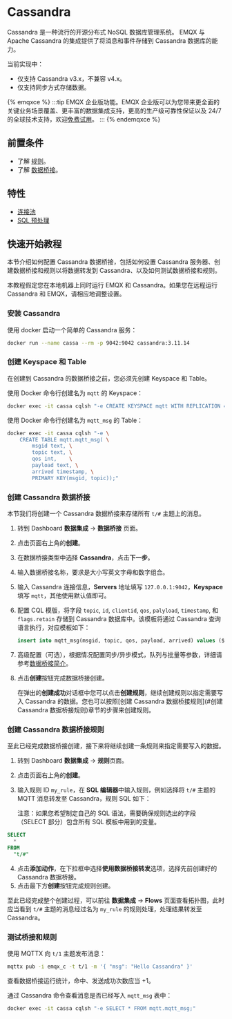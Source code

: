 # Cassandra

<!-- 提供一段简介，描述支数据桥接的基本工作方式、关键特性和价值，如果有局限性也应当在此处说明（如必须说明的版本限制、当前未解决的问题）。 -->

Cassandra 是一种流行的开源分布式 NoSQL 数据库管理系统。
EMQX 与 Apache Cassandra 的集成提供了将消息和事件存储到 Cassandra 数据库的能力。

当前实现中：
- 仅支持 Cassandra v3.x，不兼容 v4.x。
- 仅支持同步方式存储数据。

{% emqxce %}
:::tip
EMQX 企业版功能。EMQX 企业版可以为您带来更全面的关键业务场景覆盖、更丰富的数据集成支持，更高的生产级可靠性保证以及 24/7 的全球技术支持，欢迎[免费试用](https://www.emqx.com/zh/try?product=enterprise)。
:::
{% endemqxce %}

## 前置条件

<!-- 根据情况编写，包含必须的前置知识点、软件版本要求、需要预先创建/初始化的操作。 -->
- 了解 [规则](./rules.md)。
- 了解 [数据桥接](./data-bridges.md)。

<!-- 列举功能或性能方面的亮点，如支持批处理、支持异步模式、双向数据桥接，链接到对应的功能介绍章节。 -->

## 特性

- [连接池](./data-bridges.md#连接池)
- [SQL 预处理](./data-bridges.md#sql-预处理)

<!--  Configuration parameters TODO 链接到配置手册对应配置章节。 -->

## 快速开始教程
<!-- 从安装测试所需步骤，如果有不同的用法增加章节介绍。 -->

本节介绍如何配置 Cassandra 数据桥接，包括如何设置 Cassandra 服务器、创建数据桥接和规则以将数据转发到 Cassandra、以及如何测试数据桥接和规则。

本教程假定您在本地机器上同时运行 EMQX 和 Cassandra。如果您在远程运行 Cassandra 和 EMQX，请相应地调整设置。

### 安装 Cassandra

使用 docker 启动一个简单的 Cassandra 服务：

```bash
docker run --name cassa --rm -p 9042:9042 cassandra:3.11.14
```

### 创建 Keyspace 和 Table

在创建到 Cassandra 的数据桥接之前，您必须先创建 Keyspace 和 Table。

使用 Docker 命令行创建名为 `mqtt` 的 Keyspace：

```bash
docker exec -it cassa cqlsh "-e CREATE KEYSPACE mqtt WITH REPLICATION = {'class': 'SimpleStrategy', 'replication_factor': 1}"
```

使用 Docker 命令行创建名为 `mqtt_msg` 的 Table：
```bash
docker exec -it cassa cqlsh "-e \
    CREATE TABLE mqtt.mqtt_msg( \
        msgid text, \
        topic text, \
        qos int,    \
        payload text, \
        arrived timestamp, \
        PRIMARY KEY(msgid, topic));"
```

### 创建 Cassandra 数据桥接

本节我们将创建一个 Cassandra 数据桥接来存储所有 `t/#` 主题上的消息。

1. 转到 Dashboard **数据集成** -> **数据桥接** 页面。

2. 点击页面右上角的**创建**。

3. 在数据桥接类型中选择 **Cassandra**，点击**下一步**。

4. 输入数据桥接名称，要求是大小写英文字母和数字组合。

5. 输入 Cassandra 连接信息，**Servers** 地址填写 `127.0.0.1:9042`，**Keyspace** 填写 `mqtt`，其他使用默认值即可。

6. 配置 CQL 模版，将字段 `topic`, `id`, `clientid`, `qos`, `palyload`, `timestamp`, 和 `flags.retain` 存储到 Cassandra 数据库中。该模板将通过 Cassandra 查询语言执行，对应模板如下：

   ```sql
   insert into mqtt_msg(msgid, topic, qos, payload, arrived) values (${id}, ${topic},  ${qos}, ${payload}, ${timestamp})
   ```

7. 高级配置（可选），根据情况配置同步/异步模式，队列与批量等参数，详细请参考[数据桥接简介](./data-bridges.md)。

8. 点击**创建**按钮完成数据桥接创建。

   在弹出的**创建成功**对话框中您可以点击**创建规则**，继续创建规则以指定需要写入 Cassandra 的数据。您也可以按照[创建 Cassandra 数据桥接规则](#创建 Cassandra 数据桥接规则)章节的步骤来创建规则。

### 创建 Cassandra 数据桥接规则

至此已经完成数据桥接创建，接下来将继续创建一条规则来指定需要写入的数据。

1. 转到 Dashboard **数据集成** -> **规则**页面。

2. 点击页面右上角的**创建**。

3. 输入规则 ID `my_rule`，在 **SQL 编辑器**中输入规则，例如选择将 `t/#` 主题的 MQTT 消息转发至 Cassandra，规则 SQL 如下：

   注意：如果您希望制定自己的 SQL 语法，需要确保规则选出的字段（SELECT 部分）包含所有 SQL 模板中用到的变量。

  ```sql
  SELECT 
    *
  FROM
    "t/#"
  ```

4. 点击**添加动作**，在下拉框中选择**使用数据桥接转发**选项，选择先前创建好的 Cassandra 数据桥接。
6. 点击最下方**创建**按钮完成规则创建。

至此已经完成整个创建过程，可以前往 **数据集成** -> **Flows** 页面查看拓扑图，此时应当看到 `t/#` 主题的消息经过名为 `my_rule` 的规则处理，处理结果转发至 Cassandra。

### 测试桥接和规则

使用 MQTTX 向 `t/1` 主题发布消息：

```bash
mqttx pub -i emqx_c -t t/1 -m '{ "msg": "Hello Cassandra" }'
```

查看数据桥接运行统计，命中、发送成功次数应当 +1。

通过 Cassandra 命令查看消息是否已经写入 `mqtt_msg` 表中：

```bash
docker exec -it cassa cqlsh "-e SELECT * FROM mqtt.mqtt_msg;"
```
